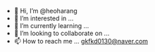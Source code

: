 - 👋 Hi, I’m @heoharang
- 👀 I’m interested in ...
- 🌱 I’m currently learning ...
- 💞️ I’m looking to collaborate on ...
- 📫 How to reach me ... gkfkd0130@naver.com

<!---
heoharang/heoharang is a ✨ special ✨ repository because its `README.md` (this file) appears on your GitHub profile.
You can click the Preview link to take a look at your changes.
--->

